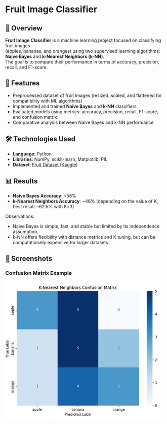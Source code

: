 # Fruit Image Classifier

## 📌 Overview

**Fruit Image Classifier** is a machine learning project focused on classifying fruit images  
(apples, bananas, and oranges) using two supervised learning algorithms: **Naive Bayes** and **k-Nearest Neighbors (k-NN)**.  
The goal is to compare their performance in terms of accuracy, precision, recall, and F1-score.  

## 🚀 Features

- Preprocessed dataset of fruit images (resized, scaled, and flattened for compatibility with ML algorithms)  
- Implemented and trained **Naive Bayes** and **k-NN** classifiers  
- Evaluated models using metrics: accuracy, precision, recall, F1-score, and confusion matrix  
- Comparative analysis between Naive Bayes and k-NN performance  

## 🛠️ Technologies Used

- **Language**: Python  
- **Libraries**: NumPy, scikit-learn, Matplotlib, PIL  
- **Dataset**: [Fruit Dataset (Kaggle)](https://www.kaggle.com/datasets/shreyapmaher/fruits-dataset-images)  

## 📊 Results

- **Naive Bayes Accuracy**: ~58%  
- **k-Nearest Neighbors Accuracy**: ~46% (depending on the value of K, best result ~62.5% with K=3)  

Observations:  
- Naive Bayes is simple, fast, and stable but limited by its independence assumption.  
- k-NN offers flexibility with distance metrics and K tuning, but can be computationally expensive for larger datasets.  

## 📸 Screenshots

### Confusion Matrix Example
![Confusion Matrix](screenshots/confusion_matrix.png)
